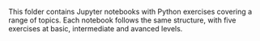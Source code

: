 This folder contains Jupyter notebooks with Python exercises covering a range of topics. Each notebook follows the same structure, with five exercises at basic, intermediate and avanced levels.
